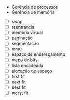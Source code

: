 - Gerência de processos
- Gerência de memória
- [ ] swap
- [ ] reentrancia
- [ ] memoria virtual
- [ ] paginação
- [ ] segmentação
- [ ] mmu
- [ ] espaço de endereçamento
- [ ] mapa de bits
- [ ] lista encadeada
- [ ] alocação de espaço
- [ ] first fit
- [ ] next fit
- [ ] best fit
- [ ] worst fit 
